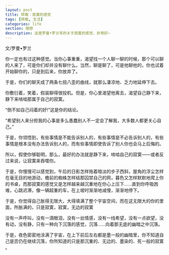 ```yaml
---
layout: post
title: 转载：寂寞的感觉
tags: [转载, 生活]
categories: life
section: 随想
description: 这是罗曼•罗兰写的关于寂寞的感觉，非常好~
---
```

文/罗曼•罗兰

你一定也有过这种感觉。当你心事重重，渴望找一个人聊一聊的时候，那个可以聊的人来了，可是你们却并没有聊什么。当然，聊是聊了，可是他聊他的，你也试着开始聊你的，只是到后来，你放弃了。 

于是，你们的聊天成了两条七扭八歪的曲线，就那么凄凉地、乏力地延伸下去。 

你敷衍着，笑着，假装聊得很投机。但是，你心里渴望他离去，渴望自己静下来，静下来啃啮那属于自己的寂寞。 

“倒不如自己闷着的好!”这是你的结论。 

“希望别人来分担我的心事是多么愚蠢别人不一定会了解我，大多数人都更关心自己。” 

于是，你领悟到，有些事情是不能告诉别人的，有些事情是不必告诉别人的，有些事情是根本没有办法告诉别人的，而有些事情即使告诉了别人你也会马上后悔的。 

所以，假使你够聪明，那么，最好的办法就是静下来，啃啮自己的寂寞——或者反过来说，让寂寞来吞噬你。 

于是，你慢慢可以感觉到，午后的日影怎样拖着暗淡的步子西斜，屋角的浮尘怎样在毫无目的地游动，檐前的蜘蛛怎样结那囚禁自己的网，暮色又怎样默默地爬上你的书桌，而那寂寞的感觉又是怎样越来越沉重地在你心上压下……直到你呼吸困难，心跳迟滞，像一辆超重的车，在上坡时渐渐地减慢，渐渐地停下。 

于是，你觉得自己胀得无限大，大得填满了整个宇宙空间，而在这无限大的你的里面，所胀满的，只是寂寞，寂寞，无边的寂寞 

没有一声呼叫，没有一滴眼泪，没有一丝情感，没有一线希望，没有一点欲望，没有动，没有静，只有一种向下沉落的感觉，沉落……向着那无底的幽暗之中沉落。 

于是，夜色密密地涂满了宇宙，在上下前后左右都是墨一般的幽暗里，你不知道自己是否仍在继续沉落，你所知道的只是那沉重的、无边的、墨染的、死一般的寂寞 。
